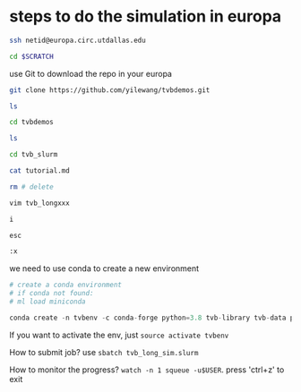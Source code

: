 # steps to do the simulation in europa

```bash
ssh netid@europa.circ.utdallas.edu

cd $SCRATCH
```


use Git to download the repo in your europa

```bash
git clone https://github.com/yilewang/tvbdemos.git

ls

cd tvbdemos

ls

cd tvb_slurm

cat tutorial.md

rm # delete

vim tvb_longxxx

i

esc 

:x

```

we need to use conda to create a new environment

```python
# create a conda environment
# if conda not found: 
# ml load miniconda

conda create -n tvbenv -c conda-forge python=3.8 tvb-library tvb-data pandas numpy matplotlib
```

If you want to activate the env, just `source activate tvbenv`

How to submit job? use `sbatch tvb_long_sim.slurm`

How to monitor the progress? `watch -n 1 squeue -u$USER`. press 'ctrl+z' to exit

